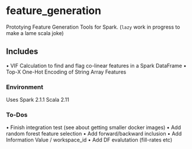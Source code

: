 # feature_generation
Prototying Feature Generation Tools for Spark.
(`lazy` work in progress to make a lame scala joke)

## Includes
• VIF Calculation to find and flag co-linear features in a Spark DataFrame
• Top-X One-Hot Encoding of String Array Features

### Environment
Uses Spark 2.1.1 
Scala 2.11


### To-Dos
• Finish integration test (see about getting smaller docker images)
• Add random forest feature selection
• Add forward/backward inclusion
• Add Information Value / workspace_id
• Add DF evalutation (fill-rates etc)

